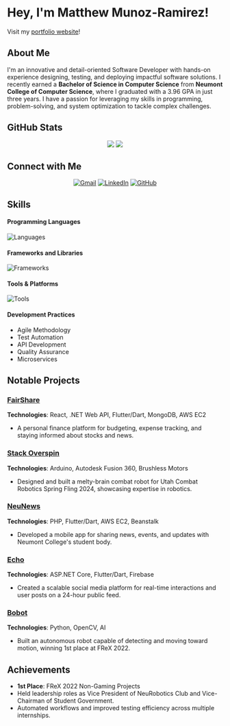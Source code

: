 # Hey, I'm Matthew Munoz-Ramirez! 

Visit my [portfolio website](https://matthewm5293.github.io/Portfolio/)!

## About Me
I'm an innovative and detail-oriented Software Developer with hands-on experience designing, testing, and deploying impactful software solutions. I recently earned a **Bachelor of Science in Computer Science** from **Neumont College of Computer Science**, where I graduated with a 3.96 GPA in just three years. I have a passion for leveraging my skills in programming, problem-solving, and system optimization to tackle complex challenges. 

## GitHub Stats
<p align="center">
  <img src="https://github-readme-stats.vercel.app/api?username=MatthewM5293&show_icons=true&theme=tokyonight&include_all_commits=true&bg_color=0000"/>
  <img src="https://github-readme-stats.vercel.app/api/top-langs/?username=MatthewM5293&theme=tokyonight&size_weight=0.5&count_weight=0.5&hide_progress=false&layout=compact&bg_color=0000&langs_count=10&hide=kotlin,swift,make"/>
</p>

## Connect with Me
<p align="center"> 
  <a href="mailto:mrmatthew5293@gmail.com" target="_blank"><img src="https://skillicons.dev/icons?i=gmail" alt="Gmail" /></a> 
  <a href="https://www.linkedin.com/in/matthew-munoz-ramirez/" target="_blank"><img src="https://skillicons.dev/icons?i=linkedin" alt="LinkedIn" /></a> 
  <a href="https://github.com/MatthewM5293/" target="_blank"><img src="https://skillicons.dev/icons?i=github" alt="GitHub" /></a>
</p>

## Skills

#### Programming Languages
<p> <img src="https://skillicons.dev/icons?i=py,cs,cpp,java,js,ts,php,dart,html,css" alt="Languages" /> </p>

#### Frameworks and Libraries
<p> <img src="https://skillicons.dev/icons?i=flask,dotnet,bootstrap,react,angular,nodejs,flutter" alt="Frameworks" /> </p>

#### Tools & Platforms
<p> <img src="https://skillicons.dev/icons?i=docker,aws,github,figma,postman,mysql,mongodb,azure,firebase,idea,visualstudio,windows" alt="Tools" /> </p>

#### Development Practices
- Agile Methodology
- Test Automation
- API Development
- Quality Assurance
- Microservices

## Notable Projects

### [FairShare](#)
**Technologies**: React, .NET Web API, Flutter/Dart, MongoDB, AWS EC2  
- A personal finance platform for budgeting, expense tracking, and staying informed about stocks and news.

### [Stack Overspin](https://www.neumont.edu/news-summary/stack-overspin)
**Technologies**: Arduino, Autodesk Fusion 360, Brushless Motors  
- Designed and built a melty-brain combat robot for Utah Combat Robotics Spring Fling 2024, showcasing expertise in robotics.

### [NeuNews](https://github.com/MRowlandRat/NeuNews)
**Technologies**: PHP, Flutter/Dart, AWS EC2, Beanstalk  
- Developed a mobile app for sharing news, events, and updates with Neumont College's student body.

### [Echo](https://github.com/MatthewM5293/Matthew-Munoz-Ramirez-Capstone)
**Technologies**: ASP.NET Core, Flutter/Dart, Firebase  
- Created a scalable social media platform for real-time interactions and user posts on a 24-hour public feed.

### [Bobot](https://github.com/AMadmanWithABox/BobotPythonEdition)
**Technologies**: Python, OpenCV, AI  
- Built an autonomous robot capable of detecting and moving toward motion, winning 1st place at FReX 2022.

## Achievements
- **1st Place**: FReX 2022 Non-Gaming Projects  
- Held leadership roles as Vice President of NeuRobotics Club and Vice-Chairman of Student Government.  
- Automated workflows and improved testing efficiency across multiple internships.


<!--
**MatthewM5293/MatthewM5293** is a ✨ _special_ ✨ repository because its `README.md` (this file) appears on your GitHub profile.

Here are some ideas to get you started:

- 🔭 I’m currently working on ...
- 🌱 I’m currently learning ...
- 👯 I’m looking to collaborate on ...
- 🤔 I’m looking for help with ...
- 💬 Ask me about ...
- 📫 How to reach me: ...
- 😄 Pronouns: ...
- ⚡ Fun fact: ...
-->

